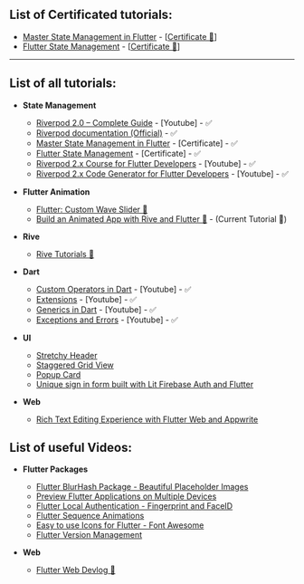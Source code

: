 ## List of Certificated tutorials:
- [Master State Management in Flutter](https://www.educative.io/courses/master-state-management-flutter) - [[Certificate 📜](https://www.educative.io/verify-certificate/585DM2twO1w9BOg4ocNDWjrXEm1YFq)]
- [Flutter State Management](https://www.mindluster.com/certificate/5292) - [[Certificate 📜](https://www.mindluster.com/student/certificate/1130393565)]


 <hr align="Center"  width="100%"> </hr> 
 
## List of all tutorials:

- **State Management**
  - [Riverpod 2.0 – Complete Guide](https://www.youtube.com/watch?v=Zp7VKVhirmw) - [Youtube] - ✅
  - [Riverpod documentation (Official)](https://riverpod.dev/docs/getting_started) - ✅
  - [Master State Management in Flutter](https://www.educative.io/courses/master-state-management-flutter) - [Certificate] - ✅
  - [Flutter State Management](https://www.mindluster.com/certificate/5292) - [Certificate] - ✅
  - [Riverpod 2.x Course for Flutter Developers](https://www.youtube.com/watch?v=vtGCteFYs4M) - [Youtube] - ✅
  - [Riverpod 2.x Code Generator for Flutter Developers](https://www.youtube.com/watch?v=mYCGdogbuH8) - [Youtube] - ✅

- **Flutter Animation**
  - [Flutter: Custom Wave Slider 📁](https://www.youtube.com/playlist?list=PLjr4ufdmNA4J2-KwMutexAjjf_VmjL1eH)
  - [Build an Animated App with Rive and Flutter 📁](https://youtu.be/Td3xEWwRAQA) - (Current Tutorial 📌)


- **Rive**
  - [Rive Tutorials 📁](https://www.youtube.com/playlist?list=PLjr4ufdmNA4LvEvDVkIugXpCLub9E9f3g)

- **Dart**
  - [Custom Operators in Dart](https://youtu.be/HvZZqfK1hhQ) - [Youtube] - ✅
  - [Extensions](https://www.youtube.com/watch?v=XEcnTXxUiNw) - [Youtube] - ✅
  - [Generics in Dart](https://www.youtube.com/watch?v=hjwFh_UOVu0) - [Youtube] - ✅
  - [Exceptions and Errors](https://www.youtube.com/watch?v=2uyMvzTr9xI) - [Youtube] - ✅

- **UI**
  - [Stretchy Header](https://youtu.be/nvwZO5wgCYQ)
  - [Staggered Grid View](https://youtu.be/h0H2t7fOGU4)
  - [Popup Card](https://youtu.be/Bxs8Zy2O4wk)
  - [Unique sign in form built with Lit Firebase Auth and Flutter](https://youtu.be/bpvpbQF-2Js)

- **Web**
  - [Rich Text Editing Experience with Flutter Web and Appwrite](https://youtu.be/0_GJ1w_iG44)


## List of useful Videos:
- **Flutter Packages**
  - [Flutter BlurHash Package - Beautiful Placeholder Images](https://youtu.be/zdUI3Vhv3Fg)
  - [Preview Flutter Applications on Multiple Devices](https://youtu.be/ObD6Jgvc71k)
  - [Flutter Local Authentication - Fingerprint and FaceID](https://youtu.be/4-P_Su9O5NM)
  - [Flutter Sequence Animations](https://youtu.be/a4v6Kx6uRVs)
  - [Easy to use Icons for Flutter - Font Awesome](https://youtu.be/FFh0z5IWHWc)
  - [Flutter Version Management](https://youtu.be/v9iRjM-K1SM)

- **Web**
  - [Flutter Web Devlog 📁](https://www.youtube.com/playlist?list=PLjr4ufdmNA4LFPogroagyi8CylQH2XJNx)


<!--
❤️ 🧡 💛 💚 💙 💜 🖤 🤍 🤎 ❤️‍🔥 ❤️‍🩹 💔 ❣️ 💕 💞 💓 💗 💖 💘 💝 💟 
☮️ ✝️ ☪️ 🕉 ☸️ ✡️ 🔯 🕎 ☯️ ☦️ 🛐 ⛎ ♈️ ♉️ ♊️ ♋️ ♌️ ♍️ ♎️ ♏️ ♐️ ♑️ ♒️ ♓️ 🆔 
⚛️ 🉑 ☢️ ☣️ 📴 📳 🈶 🈚️ 🈸 🈺 🈷️ ✴️ 🆚 💮 🉐 ㊙️ ㊗️ 🈴 🈵 🈹 🈲 
🅰️ 🅱️ 🆎 🆑 🅾️ 🆘 ❌ ⭕️ 🛑 ⛔️ 📛 🚫 💯 💢 ♨️ 🚷 🚯 🚳 🚱 🔞 
📵 🚭 ❗️ ❕ ❓ ❔ ‼️ ⁉️ 🔅 🔆 〽️ ⚠️ 🚸 🔱 ⚜️ 🔰 ♻️ ✅ 🈯️ 💹 ❇️ 
✳️ ❎ 🌐 💠 Ⓜ️ 🌀 💤 🏧 🚾 ♿️ 🅿️ 🛗 🈳 🈂️ 🛂 🛃 🛄 🛅 🚹 🚺
🚼 ⚧ 🚻 🚮 🎦 📶 🈁 🔣 ℹ️ 🔤 🔡 🔠 🆖 🆗 🆙 🆒 🆕 🆓 0️⃣ 
1️⃣ 2️⃣ 3️⃣ 4️⃣ 5️⃣ 6️⃣ 7️⃣ 8️⃣ 9️⃣ 🔟 🔢 #️⃣ *️⃣ ⏏️ ▶️ ⏸ ⏯ ⏹ ⏺ ⏭ 
⏮ ⏩ ⏪ ⏫ ⏬ ◀️ 🔼 🔽 ➡️ ⬅️ ⬆️ ⬇️ ↗️ ↘️ ↙️ ↖️ ↕️ ↔️ ↪️ ↩️ ⤴️ 
⤵️ 🔀 🔁 🔂 🔄 🔃 🎵 🎶 ➕ ➖ ➗ ✖️ 🟰 ♾ 💲 💱 ™️ ©️ ®️ 
〰️ ➰ ➿ 🔚 🔙 🔛 🔝 🔜 ✔️ ☑️ 🔘 🔴 🟠 🟡 🟢 🔵 🟣 ⚫️ 
⚪️ 🟤⌚️ 📱 📲 💻 ⌨️ 🖥 🖨 🖱 🖲 🕹 🗜 💽 💾 💿 📀 📼 
📷 📸 📹 🎥 📽 🎞 📞 ☎️ 📟 📠 📺 📻 🎙 🎚 🎛 🧭 ⏱ 
⏲ ⏰ 🕰 ⌛️ ⏳ 📡 🔋 🪫 🔌 💡 🔦 🕯 🪔 🧯 🛢 💸 💵 
💴 💶 💷 🪙 💰 💳 💎 ⚖️ 🪜 🧰 🪛 🔧 🔨 ⚒ 🛠 ⛏ 🪚
🔩 ⚙️ 🪤 🧱 ⛓ 🧲 🔫 💣 🧨 🪓 🔪 🗡 ⚔️ 🛡 🚬 ⚰️ 🪦
⚱️ 🏺 🔮 📿 🧿 🪬 💈 ⚗️ 🔭 🔬 🕳 🩹 🩺 🩻 🩼 💊 💉
🩸 🧬 🦠 🧫 🧪 🌡 🧹 🪠 🧺 🧻 🚽 🚰 🚿 🛁 🛀 🧼 🪥
🪒 🧽 🪣 🧴 🛎 🔑 🗝 🚪 🪑 🛋 🛏 🛌 🧸 🪆 🖼 🪞 🪟 
🛍 🛒 🎁 🎈 🎏 🎀 🪄 🪅 🎊 🎉 🪩 🎎 🏮 🎐 🧧 ✉️ 📩 
📨 📧 💌 📥 📤 📦 🏷 🪧 📪 📫 📬 📭 📮 📯 📜 📃 📄 
📑 🧾 📊 📈 📉 🗒 🗓 📆 📅 🗑 🪪 📇 🗃 🗳 🗄 📋 📁
📂 🗂 🗞 📰 📓 📔 📒 📕 📗 📘 📙 📚 📖 🔖 🧷 🔗 📎
🖇 📐 📏 🧮 📌 📍 ✂️ 🖊 🖋 ✒️ 🖌 🖍 📝 ✏️ 🔍 🔎 🔏 
🔐 🔒 🔓 -->
